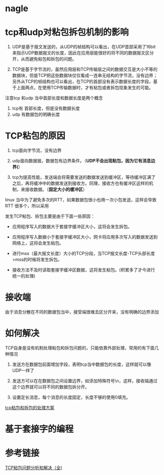 # nagle

# tcp和udp对粘包拆包机制的影响

1. UDP是基于报文发送的，从UDP的帧结构可以看出，在UDP首部采用了16bit来指示UDP数据报文的长度，因此在应用层能很好的将不同的数据报文区分开，从而避免粘包和拆包的问题。

2. TCP是基于字节流的，虽然应用层和TCP传输层之间的数据交互是大小不等的数据块，但是TCP把这些数据块仅仅看成一连串无结构的字节流，没有边界；另外从TCP的帧结构也可以看出，在TCP的首部没有表示数据长度的字段，基于上面两点，在使用TCP传输数据时，才有粘包或者拆包现象发生的可能。


注意tcp 和udp 当中首部长度和数据长度是两个概念

1. tcp有 首部长度，但是没有数据长度
2. udp 有数据包的明确长度

# TCP粘包的原因


1. tcp面向字节流，没有边界


2. udp面向数据报，数据包有边界条件。（**UDP不会出现粘包，因为它有消息边界(**）
3. tcp为提高性能，发送端会将需要发送的数据发送到缓冲区，等待缓冲区满了之后，再将缓冲中的数据发送到接收方。同理，接收方也有缓冲区这样的机制，来接收数据。（**固定大小的缓冲区**）


linux 当中为了避免多次的RTT，如果数据包很小也用一次小包发送，这样会导致RTT 很多个，所以采用


发生TCP粘包、拆包主要是由于下面一些原因：


-  应用程序写入的数据大于套接字缓冲区大小，这将会发生拆包。

-  应用程序写入数据小于套接字缓冲区大小，网卡将应用多次写入的数据发送到网络上，这将会发生粘包。

-  进行mss（最大报文长度）大小的TCP分段，当TCP报文长度-TCP头部长度>mss的时候将发生拆包。

-  接收方法不及时读取套接字缓冲区数据，这将发生粘包。(积累多了才今进行统一的处理)

# 接收端
由于消息分散在不同的数据包当中，接受端很难去区分开来，没有明确的边界添加

# 如何解决
TCP自身是没有机制处理粘包和拆包问题的，只能依靠外部处理，常用的有下面几种情况

1. 发送方在数据包前面增加字段，表明tcp当中数据包的长度，这样就可以像UDP一样了


2. 发送方可以在在数据包之间设置边界，如添加特殊符号\n，这样，接收端通过这个边界就可以将不同的数据包拆分开。

3. 设置定长消息，每个消息的长度固定，长度不够的使用0填充。



[tcp粘包和拆包的处理方案](https://blog.csdn.net/feng020a/article/details/60587726)


# 基于套接字的编程

# 参考链接
[TCP粘包问题分析和解决（全)](https://blog.csdn.net/ljwy1234/article/details/79518090)


